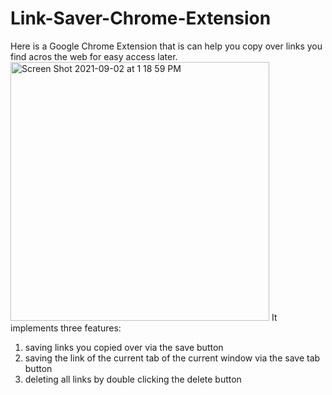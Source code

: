 # Link-Saver-Chrome-Extension
Here is a Google Chrome Extension that is can help you copy over links you find acros the web for easy access later.
<img width="414" alt="Screen Shot 2021-09-02 at 1 18 59 PM" src="https://user-images.githubusercontent.com/65748334/131888555-87903268-c280-474d-9bfc-373062a9fd51.png">
It implements three features: 
1. saving links you copied over via the save button
2. saving the link of the current tab of the current window via the save tab button
3. deleting all links by double clicking the delete button
